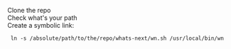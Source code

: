 Clone the repo  
Check what's your path  
Create a symbolic link:
```
 ln -s /absolute/path/to/the/repo/whats-next/wn.sh /usr/local/bin/wn
```